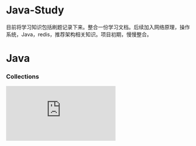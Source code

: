 # Java-Study
  目前将学习知识包括刷题记录下来。整合一份学习文档。后续加入网络原理，操作系统，Java，redis，推荐架构相关知识。项目初期，慢慢整合。
# Java

### Collections
![HashMap](https://github.com/q1248807225/Java-Study/blob/main/Java/Collection/HashMap.md "HashMap")
